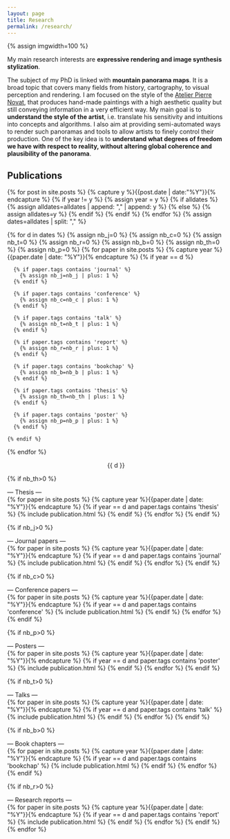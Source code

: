 ```yaml
---
layout: page
title: Research
permalink: /research/
---
```


{% assign imgwidth=100 %}

My main research interests are **expressive rendering and image synthesis stylization**.  

The subject of my PhD is linked with **mountain panorama maps**. It is a broad topic that covers many fields from history, cartography, to visual perception and rendering.
I am focused on the style of the [Atelier Pierre Novat], that produces hand-made paintings with a high aesthetic quality but still conveying information in a very efficient way.
My main goal is to **understand the style of the artist**, i.e. translate his sensitivity and intuitions into concepts and algorithms.
I also aim at providing semi-automated ways to render such panoramas and tools to allow artists to finely control their production.
One of the key idea is to **understand what degrees of freedom we have with respect to reality, without altering global coherence and plausibility of the panorama**.  

## Publications

<!-- display based on date and publication type -->
<!-- either journal, conference, talk or report -->

<!-- add years in a single array: [2017, 2016, ...] -->
{% for post in site.posts %}
  {% capture y %}{{post.date | date:"%Y"}}{% endcapture %}
  {% if year != y %}
    {% assign year = y %}
    {% if alldates %}
      {% assign alldates=alldates | append: "," | append: y %}
    {% else %}
      {% assign alldates=y %}
    {% endif %}
  {% endif %}
{% endfor %}
{% assign dates=alldates | split: "," %}

<!-- loop over each date containing a publication -->
<div class="post">
{% for d in dates %}
  <!-- count journals, conferences, talks, reports, book chapters, thesis, posters, for the current year -->
  {% assign nb_j=0 %}
  {% assign nb_c=0 %}
  {% assign nb_t=0 %}
  {% assign nb_r=0 %}
  {% assign nb_b=0 %}
  {% assign nb_th=0 %}
  {% assign nb_p=0 %}
  {% for paper in site.posts %}
    {% capture year %}{{paper.date | date: "%Y"}}{% endcapture %}
    {% if year == d %}

      {% if paper.tags contains 'journal' %}
        {% assign nb_j=nb_j | plus: 1 %}
      {% endif %}

      {% if paper.tags contains 'conference' %}
        {% assign nb_c=nb_c | plus: 1 %}
      {% endif %}

      {% if paper.tags contains 'talk' %}
        {% assign nb_t=nb_t | plus: 1 %}
      {% endif %}

      {% if paper.tags contains 'report' %}
        {% assign nb_r=nb_r | plus: 1 %}
      {% endif %}

      {% if paper.tags contains 'bookchap' %}
        {% assign nb_b=nb_b | plus: 1 %}
      {% endif %}

      {% if paper.tags contains 'thesis' %}
        {% assign nb_th=nb_th | plus: 1 %}
      {% endif %}

      {% if paper.tags contains 'poster' %}
        {% assign nb_p=nb_p | plus: 1 %}
      {% endif %}

    {% endif %}
  {% endfor %}

  <!-- add them in order -->
  <div class="publication-date" align="middle"> {{ d }}<br></div>

  {% if nb_th>0 %}
    <div class="publication-type"> — Thesis —</div>
    {% for paper in site.posts %}
      {% capture year %}{{paper.date | date: "%Y"}}{% endcapture %}
      {% if year == d and paper.tags contains 'thesis' %}
        {% include publication.html %}
      {% endif %}
    {% endfor %}
  {% endif %}

  {% if nb_j>0 %}
    <div class="publication-type"> — Journal papers —</div>
    {% for paper in site.posts %}
      {% capture year %}{{paper.date | date: "%Y"}}{% endcapture %}
      {% if year == d and paper.tags contains 'journal' %}
        {% include publication.html %}
      {% endif %}
    {% endfor %}
  {% endif %}

  {% if nb_c>0 %}
    <div class="publication-type"> — Conference papers —</div>
    {% for paper in site.posts %}
      {% capture year %}{{paper.date | date: "%Y"}}{% endcapture %}
      {% if year == d and paper.tags contains 'conference' %}
        {% include publication.html %}
      {% endif %}
    {% endfor %}
  {% endif %}

  {% if nb_p>0 %}
    <div class="publication-type"> — Posters —</div>
    {% for paper in site.posts %}
      {% capture year %}{{paper.date | date: "%Y"}}{% endcapture %}
      {% if year == d and paper.tags contains 'poster' %}
        {% include publication.html %}
      {% endif %}
    {% endfor %}
  {% endif %}

  {% if nb_t>0 %}
    <div class="publication-type"> — Talks —</div>
    {% for paper in site.posts %}
      {% capture year %}{{paper.date | date: "%Y"}}{% endcapture %}
      {% if year == d and paper.tags contains 'talk' %}
        {% include publication.html %}
      {% endif %}
    {% endfor %}
  {% endif %}

  {% if nb_b>0 %}
    <div class="publication-type"> — Book chapters —</div>
    {% for paper in site.posts %}
      {% capture year %}{{paper.date | date: "%Y"}}{% endcapture %}
      {% if year == d and paper.tags contains 'bookchap' %}
        {% include publication.html %}
      {% endif %}
    {% endfor %}
  {% endif %}

  {% if nb_r>0 %}
    <div class="publication-type"> — Research reports —</div>
    {% for paper in site.posts %}
      {% capture year %}{{paper.date | date: "%Y"}}{% endcapture %}
      {% if year == d and paper.tags contains 'report' %}
        {% include publication.html %}
      {% endif %}
    {% endfor %}
  {% endif %}
{% endfor %}
</div>



[Atelier Pierre Novat]: http://atelier.novat.free.fr/atelier_pierre_novat/liste_des_panoramas.html

